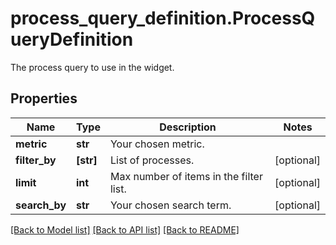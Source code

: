 # process_query_definition.ProcessQueryDefinition

The process query to use in the widget.
## Properties
Name | Type | Description | Notes
------------ | ------------- | ------------- | -------------
**metric** | **str** | Your chosen metric. | 
**filter_by** | **[str]** | List of processes. | [optional] 
**limit** | **int** | Max number of items in the filter list. | [optional] 
**search_by** | **str** | Your chosen search term. | [optional] 

[[Back to Model list]](README.md#documentation-for-models) [[Back to API list]](README.md#documentation-for-api-endpoints) [[Back to README]](README.md)


